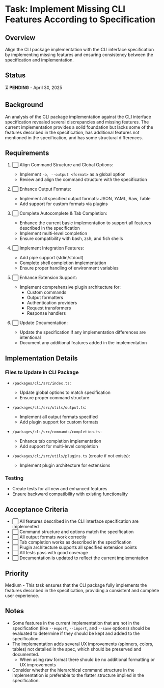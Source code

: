 # Task: Implement Missing CLI Features According to Specification

## Overview
Align the CLI package implementation with the CLI interface specification by implementing missing features and ensuring consistency between the specification and implementation.

## Status
⏳ **PENDING** - April 30, 2025

## Background
An analysis of the CLI package implementation against the CLI interface specification revealed several discrepancies and missing features. The current implementation provides a solid foundation but lacks some of the features described in the specification, has additional features not mentioned in the specification, and has some structural differences.

## Requirements

1. ⬜ Align Command Structure and Global Options:
   - Implement `-o, --output <format>` as a global option
   - Review and align the command structure with the specification

2. ⬜ Enhance Output Formats:
   - Implement all specified output formats: JSON, YAML, Raw, Table
   - Add support for custom formats via plugins

3. ⬜ Complete Autocomplete & Tab Completion:
   - Enhance the current basic implementation to support all features described in the specification
   - Implement multi-level completion
   - Ensure compatibility with bash, zsh, and fish shells

4. ⬜ Implement Integration Features:
   - Add pipe support (stdin/stdout)
   - Complete shell completion implementation
   - Ensure proper handling of environment variables

5. ⬜ Enhance Extension Support:
   - Implement comprehensive plugin architecture for:
     - Custom commands
     - Output formatters
     - Authentication providers
     - Request transformers
     - Response handlers

6. ⬜ Update Documentation:
   - Update the specification if any implementation differences are intentional
   - Document any additional features added in the implementation

## Implementation Details

### Files to Update in CLI Package
- `/packages/cli/src/index.ts`: 
  - Update global options to match specification
  - Ensure proper command structure

- `/packages/cli/src/utils/output.ts`:
  - Implement all output formats specified
  - Add plugin support for custom formats

- `/packages/cli/src/commands/completion.ts`:
  - Enhance tab completion implementation
  - Add support for multi-level completion

- `/packages/cli/src/utils/plugins.ts` (create if not exists):
  - Implement plugin architecture for extensions

### Testing
- Create tests for all new and enhanced features
- Ensure backward compatibility with existing functionality

## Acceptance Criteria
- ⬜ All features described in the CLI interface specification are implemented
- ⬜ Command structure and options match the specification
- ⬜ All output formats work correctly
- ⬜ Tab completion works as described in the specification
- ⬜ Plugin architecture supports all specified extension points
- ⬜ All tests pass with good coverage
- ⬜ Documentation is updated to reflect the current implementation

## Priority
Medium - This task ensures that the CLI package fully implements the features described in the specification, providing a consistent and complete user experience.

## Notes
- Some features in the current implementation that are not in the specification (like `--export`, `--import`, and `--save` options) should be evaluated to determine if they should be kept and added to the specification.
- The implementation adds several UX improvements (spinners, colors, tables) not detailed in the spec, which should be preserved and documented.
   - When using raw format there should be no additional formatting or UX improvements
- Consider whether the hierarchical command structure in the implementation is preferable to the flatter structure implied in the specification.
